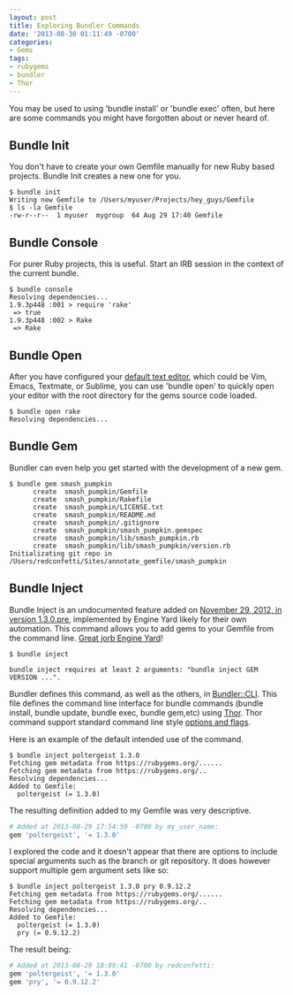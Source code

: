```yaml
---
layout: post
title: Exploring Bundler Commands
date: '2013-08-30 01:11:49 -0700'
categories:
- Gems
tags:
- rubygems
- bundler
- Thor
---
```


You may be used to using 'bundle install' or 'bundle exec' often, but here are
some commands you might have forgotten about or never heard of.

## Bundle Init

You don't have to create your own Gemfile manually for new Ruby based projects.
Bundle Init creates a new one for you.

``` shell
$ bundle init
Writing new Gemfile to /Users/myuser/Projects/hey_guys/Gemfile
$ ls -la Gemfile
-rw-r--r--  1 myuser  mygroup  64 Aug 29 17:40 Gemfile
```
<!--more-->

## Bundle Console

For purer Ruby projects, this is useful. Start an IRB session in the context of
the current bundle.

``` shell
$ bundle console
Resolving dependencies...
1.9.3p448 :001 > require 'rake'
 => true
1.9.3p448 :002 > Rake
 => Rake
```

## Bundle Open

After you have configured your [default text editor], which could be Vim, Emacs,
Textmate, or Sublime, you can use 'bundle open' to quickly open your editor with
the root directory for the gems source code loaded.

[default text editor]: ./2012/11/changing-the-default-text-editor/

``` shell
$ bundle open rake
Resolving dependencies...
```

## Bundle Gem

Bundler can even help you get started with the development of a new gem.

``` shell
$ bundle gem smash_pumpkin
      create  smash_pumpkin/Gemfile
      create  smash_pumpkin/Rakefile
      create  smash_pumpkin/LICENSE.txt
      create  smash_pumpkin/README.md
      create  smash_pumpkin/.gitignore
      create  smash_pumpkin/smash_pumpkin.gemspec
      create  smash_pumpkin/lib/smash_pumpkin.rb
      create  smash_pumpkin/lib/smash_pumpkin/version.rb
Initializating git repo in /Users/redconfetti/Sites/annotate_gemfile/smash_pumpkin
```

## Bundle Inject

Bundle Inject is an undocumented feature added on
[November 29, 2012, in version 1.3.0.pre], implemented by Engine Yard likely for
their own automation. This command allows you to add gems to your Gemfile from
the command line. [Great jorb Engine Yard]!

[November 29, 2012, in version 1.3.0.pre]: https://github.com/bundler/bundler/blob/master/CHANGELOG.md#130pre-nov-29-2012
[Great jorb Engine Yard]: http://www.youtube.com/watch?v=8C4ayBHTES0

``` shell
$ bundle inject

bundle inject requires at least 2 arguments: "bundle inject GEM VERSION ...".
```

Bundler defines this command, as well as the others, in [Bundler::CLI]. This
file defines the command line interface for bundle commands (bundle install,
bundle update, bundle exec, bundle gem,etc) using [Thor]. Thor command support
standard command line style [options and flags].

[Bundler::CLI]: https://github.com/bundler/bundler/blob/master/lib/bundler/cli.rb#L807
[Thor]: https://github.com/erikhuda/thor#description
[options and flags]: http://whatisthor.com/#options-and-flags

Here is an example of the default intended use of the command.

``` shell
$ bundle inject poltergeist 1.3.0
Fetching gem metadata from https://rubygems.org/......
Fetching gem metadata from https://rubygems.org/..
Resolving dependencies...
Added to Gemfile:
  poltergeist (= 1.3.0)
```

The resulting definition added to my Gemfile was very descriptive.

``` ruby
# Added at 2013-08-29 17:54:59 -0700 by my_user_name:
gem 'poltergeist', '= 1.3.0'
```

I explored the code and it doesn't appear that there are options to include
special arguments such as the branch or git repository. It does however support
multiple gem argument sets like so:

``` shell
$ bundle inject poltergeist 1.3.0 pry 0.9.12.2
Fetching gem metadata from https://rubygems.org/......
Fetching gem metadata from https://rubygems.org/..
Resolving dependencies...
Added to Gemfile:
  poltergeist (= 1.3.0)
  pry (= 0.9.12.2)
```

The result being:

``` ruby
# Added at 2013-08-29 18:09:41 -0700 by redconfetti:
gem 'poltergeist', '= 1.3.0'
gem 'pry', '= 0.9.12.2'
```
